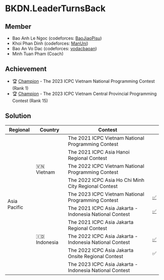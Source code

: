 # BKDN.LeaderTurnsBack

## Member
- Bao Anh Le Ngoc (codeforces: [BaoJiaoPisu](https://codeforces.com/profile/BaoJiaoPisu))
- Khoi Phan Dinh (codeforces: [ManUni](https://codeforces.com/profile/KhiNaoTotNghiep))
- Bao An Vo Dac (codeforces: [vodacbaoan](https://codeforces.com/profile/vodacbaoan))
- Minh Tuan Pham (Coach)

## Achievement
- 🏆 [Champion](/certificate/2024-ICPC%20Vietnam%20National%20PC-MEDAL.pdf) - The 2023 ICPC Vietnam National Programming Contest (Rank 1)
- 🏆 [Champion](/certificate/2024-ICPC%20Vietnam%20Central-MEDAL.pdf) - The 2023 ICPC Vietnam Central Provincial Programming Contest (Rank 15)

## Solution
<table>
  <thead>
    <tr>
      <th>Regional</th>
      <th>Country</th>
      <th>Contest</th>
      <th></th>
    </tr>
  </thead>
  <tbody>
    <tr>
      <td colspan="1" rowspan="10">Asia Pacific</td>
      <td colspan="1" rowspan="5"> 🇻🇳 Vietnam </td>
      <td> The 2021 ICPC Vietnam National Programming Contest </td>
      <td> </td>
    </tr>
    <tr>
      <td> The 2021 ICPC Asia Hanoi Regional Contest </td>
      <td> </td>
    </tr>
    <tr>
      <td> The 2022 ICPC Vietnam National Programming Contest </td>
      <td> </td>
    </tr>
    <tr>
      <td> The 2022 ICPC Asia Ho Chi Minh City Regional Contest </td>
      <td> </td>
    </tr>
    <tr>
      <td> The 2023 ICPC Vietnam National Programming Contest </td>
      <td> <a href="/archive/Vietnam/The%202023%20ICPC%20Vietnam%20National%20Programming%20Contest">✅</a> </td>
    </tr>
    <tr>
      <td colspan="1" rowspan="5"> 🇮🇩 Indonesia </td>
      <td> The 2021 ICPC Asia Jakarta - Indonesia National Contest </td>
      <td> <a href="/archive/Indonesia/The%202021%20ICPC%20Asia%20Jakarta%20-%20Indonesia%20National%20Contest">✅</a> </td>
    </tr>
    <tr>
      <td> The 2021 ICPC Asia Jakarta Regional Contest </td>
      <td> </td>
    </tr>
    <tr>
      <td> The 2022 ICPC Asia Jakarta - Indonesia National Contest </td>
      <td> <a href="/archive/Indonesia/The%202022%20ICPC%20Asia%20Jakarta%20-%20Indonesia%20National%20Contest">✅</a> </td>
    </tr>
    <tr>
      <td> The 2022 ICPC Asia Jakarta Onsite Regional Contest </td>
      <td> ✅ </td>
    </tr>
    <tr>
      <td> The 2023 ICPC Asia Jakarta - Indonesia National Contest </td>
      <td> </td>
    </tr>
  </tbody>
</table>
